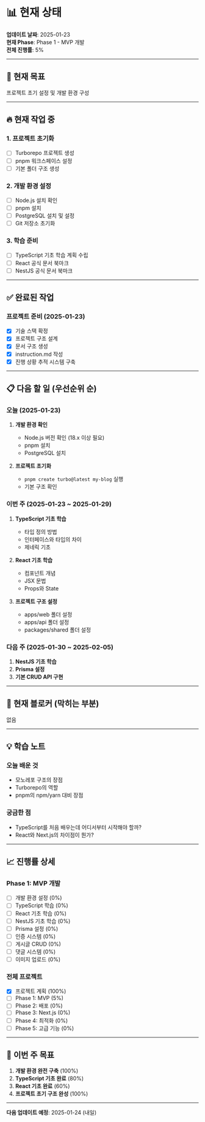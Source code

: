 # 📊 현재 상태

**업데이트 날짜**: 2025-01-23  
**현재 Phase**: Phase 1 - MVP 개발  
**전체 진행률**: 5%

---

## 🎯 현재 목표
프로젝트 초기 설정 및 개발 환경 구성

---

## 🔥 현재 작업 중

### 1. 프로젝트 초기화
- [ ] Turborepo 프로젝트 생성
- [ ] pnpm 워크스페이스 설정
- [ ] 기본 폴더 구조 생성

### 2. 개발 환경 설정
- [ ] Node.js 설치 확인
- [ ] pnpm 설치
- [ ] PostgreSQL 설치 및 설정
- [ ] Git 저장소 초기화

### 3. 학습 준비
- [ ] TypeScript 기초 학습 계획 수립
- [ ] React 공식 문서 북마크
- [ ] NestJS 공식 문서 북마크

---

## ✅ 완료된 작업

### 프로젝트 준비 (2025-01-23)
- [x] 기술 스택 확정
- [x] 프로젝트 구조 설계
- [x] 문서 구조 생성
- [x] instruction.md 작성
- [x] 진행 상황 추적 시스템 구축

---

## 📋 다음 할 일 (우선순위 순)

### 오늘 (2025-01-23)
1. **개발 환경 확인**
   - Node.js 버전 확인 (18.x 이상 필요)
   - pnpm 설치
   - PostgreSQL 설치

2. **프로젝트 초기화**
   - `pnpm create turbo@latest my-blog` 실행
   - 기본 구조 확인

### 이번 주 (2025-01-23 ~ 2025-01-29)
1. **TypeScript 기초 학습**
   - 타입 정의 방법
   - 인터페이스와 타입의 차이
   - 제네릭 기초

2. **React 기초 학습**
   - 컴포넌트 개념
   - JSX 문법
   - Props와 State

3. **프로젝트 구조 설정**
   - apps/web 폴더 설정
   - apps/api 폴더 설정
   - packages/shared 폴더 설정

### 다음 주 (2025-01-30 ~ 2025-02-05)
1. **NestJS 기초 학습**
2. **Prisma 설정**
3. **기본 CRUD API 구현**

---

## 🚨 현재 블로커 (막히는 부분)

없음

---

## 💡 학습 노트

### 오늘 배운 것
- 모노레포 구조의 장점
- Turborepo의 역할
- pnpm의 npm/yarn 대비 장점

### 궁금한 점
- TypeScript를 처음 배우는데 어디서부터 시작해야 할까?
- React와 Next.js의 차이점이 뭔가?

---

## 📈 진행률 상세

### Phase 1: MVP 개발
- [ ] 개발 환경 설정 (0%)
- [ ] TypeScript 학습 (0%)
- [ ] React 기초 학습 (0%)
- [ ] NestJS 기초 학습 (0%)
- [ ] Prisma 설정 (0%)
- [ ] 인증 시스템 (0%)
- [ ] 게시글 CRUD (0%)
- [ ] 댓글 시스템 (0%)
- [ ] 이미지 업로드 (0%)

### 전체 프로젝트
- [x] 프로젝트 계획 (100%)
- [ ] Phase 1: MVP (5%)
- [ ] Phase 2: 배포 (0%)
- [ ] Phase 3: Next.js (0%)
- [ ] Phase 4: 최적화 (0%)
- [ ] Phase 5: 고급 기능 (0%)

---

## 🎯 이번 주 목표

1. **개발 환경 완전 구축** (100%)
2. **TypeScript 기초 완료** (80%)
3. **React 기초 완료** (60%)
4. **프로젝트 초기 구조 완성** (100%)

---

**다음 업데이트 예정**: 2025-01-24 (내일)